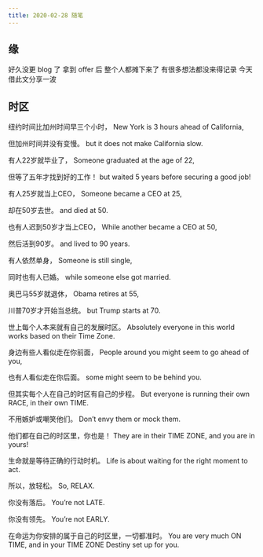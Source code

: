 ```yaml
---
title: 2020-02-28 随笔
---
```


## 缘
好久没更 blog 了
拿到 offer 后  整个人都摊下来了
有很多想法都没来得记录 今天借此文分享一波

## 时区
纽约时间比加州时间早三个小时，
New York is 3 hours ahead of California,

但加州时间并没有变慢。
but it does not make California slow.

有人22岁就毕业了，
Someone graduated at the age of 22,

但等了五年才找到好的工作！
but waited 5 years before securing a good job!

有人25岁就当上CEO，
Someone became a CEO at 25,

却在50岁去世。
and died at 50.

也有人迟到50岁才当上CEO，
While another became a CEO at 50,

然后活到90岁。
and lived to 90 years.

有人依然单身，
Someone is still single,

同时也有人已婚。
while someone else got married.

奥巴马55岁就退休，
Obama retires at 55,

川普70岁才开始当总统。
but Trump starts at 70.

世上每个人本来就有自己的发展时区。
Absolutely everyone in this world works based on their Time Zone.

身边有些人看似走在你前面，
People around you might seem to go ahead of you,

也有人看似走在你后面。
some might seem to be behind you.

但其实每个人在自己的时区有自己的步程。
But everyone is running their own RACE, in their own TIME.

不用嫉妒或嘲笑他们。
Don’t envy them or mock them.

他们都在自己的时区里，你也是！
They are in their TIME ZONE, and you are in yours!

生命就是等待正确的行动时机。
Life is about waiting for the right moment to act.

所以，放轻松。
So, RELAX.

你没有落后。
You’re not LATE.

你没有领先。
You’re not EARLY.

在命运为你安排的属于自己的时区里，一切都准时。
You are very much ON TIME, and in your TIME ZONE Destiny set up for you.
